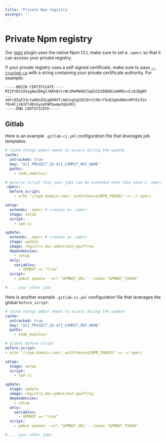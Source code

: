 ```yaml
---
title: 'Private Npm registry'
excerpt: ''
---
```


# Private Npm registry

Our [npm](/plugins/npm) plugin uses the native Npm CLI, make sure to set a `.npmrc` so that it can access your private registry.

If your private registry uses a self signed certificate, make sure to pass [`--trusted-ca`](/core/cli#trusted-ca) with a string containing your private certificate authority. For example:

<div class="code-group" data-props='{ "lineNumbers": ["true"] }'>

```shell script
-----BEGIN CERTIFICATE-----
MIIFtDCCA5ygAwIBAgIJAKh8+CrWL5MeMA0GCSqGSIb3DQEBCwUAMGcxCzAJBgNV
...
nDFc85qf23ctw8OnZULq6H9VT/m02vgIqCD21hrCt8krY5n8JgOoRWsn9PVIsIVu
fQ+WljzA1PldDsGyspFWPpwqw3qSo9Uj
-----END CERTIFICATE-----
```

</div>

## Gitlab 

Here is an example `.gitlab-ci.yml` configuration file that leverages job templates:

<div class="code-group" data-props='{ "lineNumbers": ["true"] }'>

```yaml
# cache things pmbot needs to access during the update
cache:
  untracked: true
  key: "$CI_PROJECT_ID-$CI_COMMIT_REF_NAME"
  paths:
    - node_modules/

# generic script that your jobs can be extended when they need a .npmrc 
.npmrc:
  before_script:
    - echo "//npm.domain.com/:_authToken=${NPM_TOKEN}" >> ~/.npmrc

setup:
  extends: .npmrc # creates an .npmrc
  stage: setup
  script:
    - npm ci

update:
  extends: .npmrc # creates an .npmrc
  stage: update
  image: registry.dev.pmbot/bot:geoffroy
  dependencies:
    - setup
  only:
    variables:
      - $PMBOT == "true"
  script:
    - pmbot update --url "$PMBOT_URL" --token "$PMBOT_TOKEN"

# ... your other jobs
```

</div>

Here is another example `.gitlab-ci.yml` configuration file that leverages the global `before_script`:

<div class="code-group" data-props='{ "lineNumbers": ["true"] }'>

```yaml
# cache things pmbot needs to access during the update
cache:
  untracked: true
  key: "$CI_PROJECT_ID-$CI_COMMIT_REF_NAME"
  paths:
    - node_modules/

# global before script
before_script:
- echo "//npm.domain.com/:_authToken=${NPM_TOKEN}" >> ~/.npmrc

setup:
  stage: setup
  script:
    - npm ci

update:
  stage: update
  image: registry.dev.pmbot/bot:geoffroy
  dependencies:
    - setup
  only:
    variables:
      - $PMBOT == "true"
  script:
    - pmbot update --url "$PMBOT_URL" --token "$PMBOT_TOKEN"

# ... your other jobs
```

</div>
